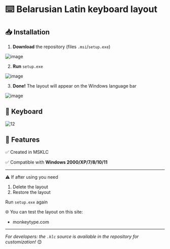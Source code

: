 # ⌨️ Belarusian Latin keyboard layout

## 📥 Installation
1. **Download** the repository (files `.msi`/`setup.exe`)

![image](https://github.com/user-attachments/assets/92de7bed-8984-496f-98d7-d400d96d3a8e)

2. **Run** `setup.exe`

![image](https://github.com/user-attachments/assets/ecd4dbc3-73b3-4fb0-a4d8-f91d0fa22771)

3. **Done!** The layout will appear on the Windows language bar

![image](https://github.com/user-attachments/assets/48478fbe-a579-46c0-9baa-873860df9eb1)

## 🔡 Keyboard
![12](https://github.com/user-attachments/assets/5878c075-9d42-4471-bb4f-6998453c96d4)


## 💎 Features
✅ Created in MSKLC

✅ Compatible with **Windows 2000/XP/7/8/10/11**

---

⚠️ If after using you need
1. Delete the layout
2. Restore the layout

Run `setup.exe` again

🌐 You can test the layout on this site:
- monkeytype.com

---

*For developers: the `.klc` source is available in the repository for customization!* 😊
